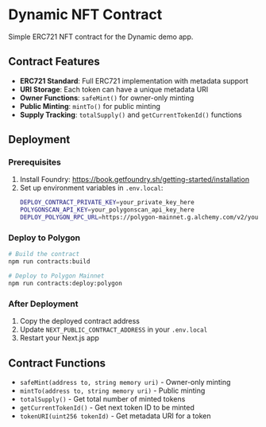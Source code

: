# Dynamic NFT Contract

Simple ERC721 NFT contract for the Dynamic demo app.

## Contract Features

- **ERC721 Standard**: Full ERC721 implementation with metadata support
- **URI Storage**: Each token can have a unique metadata URI
- **Owner Functions**: `safeMint()` for owner-only minting
- **Public Minting**: `mintTo()` for public minting
- **Supply Tracking**: `totalSupply()` and `getCurrentTokenId()` functions

## Deployment

### Prerequisites

1. Install Foundry: https://book.getfoundry.sh/getting-started/installation
2. Set up environment variables in `.env.local`:
   ```bash
   DEPLOY_CONTRACT_PRIVATE_KEY=your_private_key_here
   POLYGONSCAN_API_KEY=your_polygonscan_api_key_here
   DEPLOY_POLYGON_RPC_URL=https://polygon-mainnet.g.alchemy.com/v2/your_key
   ```

### Deploy to Polygon

```bash
# Build the contract
npm run contracts:build

# Deploy to Polygon Mainnet
npm run contracts:deploy:polygon
```

### After Deployment

1. Copy the deployed contract address
2. Update `NEXT_PUBLIC_CONTRACT_ADDRESS` in your `.env.local`
3. Restart your Next.js app

## Contract Functions

- `safeMint(address to, string memory uri)` - Owner-only minting
- `mintTo(address to, string memory uri)` - Public minting
- `totalSupply()` - Get total number of minted tokens
- `getCurrentTokenId()` - Get next token ID to be minted
- `tokenURI(uint256 tokenId)` - Get metadata URI for a token

